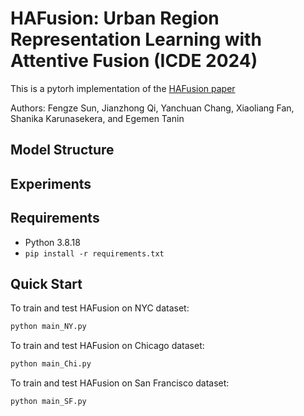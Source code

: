 # HAFusion: Urban Region Representation Learning with Attentive Fusion (ICDE 2024)

This is a pytorh implementation of the [HAFusion paper](https://arxiv.org/abs/2312.04606)

Authors: Fengze Sun, Jianzhong Qi, Yanchuan Chang, Xiaoliang Fan, Shanika Karunasekera, and Egemen Tanin

## Model Structure

## Experiments

## Requirements
- Python 3.8.18
- `pip install -r requirements.txt`

## Quick Start
To train and test HAFusion on NYC dataset:

```bash
python main_NY.py
```

To train and test HAFusion on Chicago dataset:

```bash
python main_Chi.py
```

To train and test HAFusion on San Francisco dataset:

```bash
python main_SF.py
```